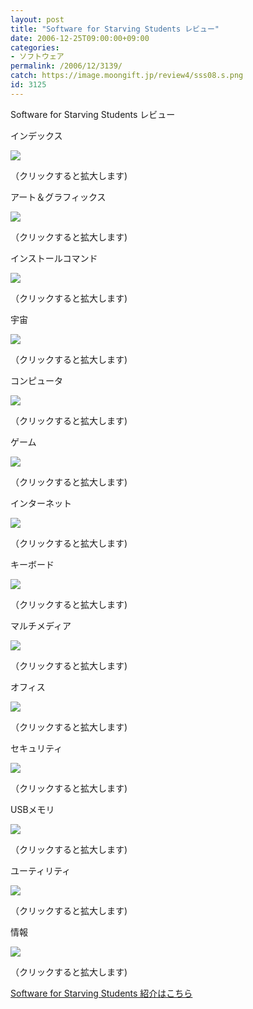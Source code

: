 ```yaml
---
layout: post
title: "Software for Starving Students レビュー"
date: 2006-12-25T09:00:00+09:00
categories:
- ソフトウェア
permalink: /2006/12/3139/
catch: https://image.moongift.jp/review4/sss08.s.png
id: 3125
---
```

Software for Starving Students レビュー  
<!--more-->

インデックス

  

[![](https://image.moongift.jp/review4/sss01.s.png)](https://image.moongift.jp/review4/sss01.png)  
  
（クリックすると拡大します)

  

アート＆グラフィックス

  

[![](https://image.moongift.jp/review4/sss02.s.png)](https://image.moongift.jp/review4/sss02.png)  
  
（クリックすると拡大します)

  

インストールコマンド

  

[![](https://image.moongift.jp/review4/sss03.s.png)](https://image.moongift.jp/review4/sss03.png)  
  
（クリックすると拡大します)

  

宇宙

  

[![](https://image.moongift.jp/review4/sss04.s.png)](https://image.moongift.jp/review4/sss04.png)  
  
（クリックすると拡大します)

  

コンピュータ

  

[![](https://image.moongift.jp/review4/sss05.s.png)](https://image.moongift.jp/review4/sss05.png)  
  
（クリックすると拡大します)

  

ゲーム

  

[![](https://image.moongift.jp/review4/sss06.s.png)](https://image.moongift.jp/review4/sss06.png)  
  
（クリックすると拡大します)

  

インターネット

  

[![](https://image.moongift.jp/review4/sss07.s.png)](https://image.moongift.jp/review4/sss07.png)  
  
（クリックすると拡大します)

  

キーボード

  

[![](https://image.moongift.jp/review4/sss08.s.png)](https://image.moongift.jp/review4/sss08.png)  
  
（クリックすると拡大します)

  

マルチメディア

  

[![](https://image.moongift.jp/review4/sss09.s.png)](https://image.moongift.jp/review4/sss09.png)  
  
（クリックすると拡大します)

  

オフィス

  

[![](https://image.moongift.jp/review4/sss10.s.png)](https://image.moongift.jp/review4/sss10.png)  
  
（クリックすると拡大します)

  

セキュリティ

  

[![](https://image.moongift.jp/review4/sss11.s.png)](https://image.moongift.jp/review4/sss11.png)  
  
（クリックすると拡大します)

  

USBメモリ

  

[![](https://image.moongift.jp/review4/sss12.s.png)](https://image.moongift.jp/review4/sss12.png)  
  
（クリックすると拡大します)

  

ユーティリティ

  

[![](https://image.moongift.jp/review4/sss13.s.png)](https://image.moongift.jp/review4/sss13.png)  
  
（クリックすると拡大します)

  

情報

  

[![](https://image.moongift.jp/review4/sss14.s.png)](https://image.moongift.jp/review4/sss14.png)  
  
（クリックすると拡大します)

  

[Software for Starving Students 紹介はこちら](http://oss.moongift.jp/intro/i-3137.html)

